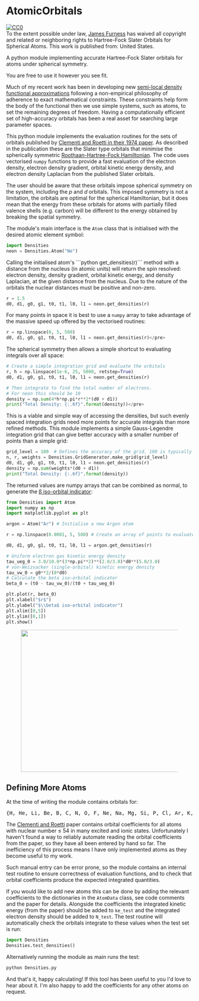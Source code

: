 # AtomicOrbitals

<p xmlns:dct="http://purl.org/dc/terms/" xmlns:vcard="http://www.w3.org/2001/vcard-rdf/3.0#">
  <a rel="license"
     href="http://creativecommons.org/publicdomain/zero/1.0/">
    <img src="https://licensebuttons.net/p/zero/1.0/80x15.png" style="border-style: none;" alt="CC0" />
  </a>
  <br />
  To the extent possible under law,
  <a rel="dct:publisher"
     href="https://www.jfurness.uk/44-2/hartree-fock-slater-orbitals-for-spherical-atoms/">
    <span property="dct:title">James Furness</span></a>
  has waived all copyright and related or neighboring rights to
  <span property="dct:title">Hartree-Fock Slater Orbitals for Spherical Atoms</span>.
This work is published from:
<span property="vcard:Country" datatype="dct:ISO3166"
      content="US" about="https://www.jfurness.uk/44-2/hartree-fock-slater-orbitals-for-spherical-atoms/">
  United States</span>.
</p>

A python module implementing accurate Hartree-Fock Slater orbitals for atoms under spherical symmetry.


<p>You are free to use it however you see fit. 



<p>Much of my recent work has been in developing new <a href="https://en.wikipedia.org/wiki/Density_functional_theory#Approximations_(exchange%E2%80%93correlation_functionals)">semi-local density functional approximations</a> following a non-empirical philosophy of adherence to exact mathematical constraints. These constraints help form the body of the functional then we use simple systems, such as atoms, to set the remaining degrees of freedom. Having a computationally efficient set of high-accuracy orbitals has been a real asset for searching large parameter spaces.</p>



<p>This python module implements the evaluation routines for the sets of orbitals published by <a href="http://dx.doi.org/10.1016/S0092-640X(74)80016-1">Clementi and Roetti in their 1974 paper</a>. As described in the publication these are the Slater type orbitals that minimise the spherically symmetric <a href="https://en.wikipedia.org/wiki/Roothaan_equations">Roothaan-Hartree-Fock Hamiltonian</a>. The code uses vectorised <code>numpy</code> functions to provide a fast evaluation of the electron density, electron density gradient, orbital kinetic energy density, and electron density Laplacian from the published Slater orbitals.</p>



<p>The user should be aware that these orbitals impose spherical symmetry on the system, including the <em>p</em> and <em>d</em> orbitals. This imposed symmetry is not a limitation, the orbitals are optimal for the spherical Hamiltonian, but it does mean that the energy from these orbitals for atoms with partially filled valence shells (e.g. carbon) will be different to the energy obtained by breaking the spatial symmetry.</p>



<p>The module's main interface is the <code>Atom</code> class that is initialised with the desired atomic element symbol:</p>



```python
import Densities
neon = Densities.Atom("Ne")
```


<p>Calling the initialised atom's ```python get_densities(r)``` method with a distance from the nucleus (in atomic units) will return the spin resolved: electron density, density gradient, orbital kinetic energy, and density Laplacian, at the given distance from the nucleus. Due to the nature of the orbitals the nuclear distances must be positive and non-zero.</p>


```python
r = 1.5
d0, d1, g0, g1, t0, t1, l0, l1 = neon.get_densities(r)
```


<p>For many points in space it is best to use a <code>numpy</code> array to take advantage of the massive speed up offered by the vectorised routines:</p>


```python
r = np.linspace(0, 5, 500)
d0, d1, g0, g1, t0, t1, l0, l1 = neon.get_densities(r)</pre>
```


<p>The spherical symmetry then allows a simple shortcut to evaluating integrals over all space:</p>

```python
# Create a simple integration grid and evaluate the orbitals
r, h = np.linspace(1e-6, 25, 5000, retstep=True)
d0, d1, g0, g1, t0, t1, l0, l1 = neon.get_densities(r)

# Then integrate to find the total number of electrons.
# For neon this should be 10
density = np.sum(4*h*np.pi*r**2*(d0 + d1))
print("Total Density: {:.6f}".format(density))</pre>
```


<p>This is a viable and simple way of accessing the densities, but such evenly spaced integration grids need more points for accurate integrals than more refined methods. This module implements a simple Gauss-Legendre integration grid that can give better accuracy with a smaller number of points than a simple grid:</p>

```python
grid_level = 100  # Defines the accuracy of the grid. 100 is typically sufficient.
n, r, weights = Densities.GridGenerator.make_grid(grid_level)
d0, d1, g0, g1, t0, t1, l0, l1 = neon.get_densities(r)
density = np.sum(weights*(d0 + d1))
print("Total Density: {:.6f}".format(density))
```


<p>The returned values are numpy arrays that can be combined as normal, to generate the <a href="https://www.jfurness.uk/Publications/Furness2019.pdf">β iso-orbital indicator</a>:</p>

```python
from Densities import Atom
import numpy as np
import matplotlib.pyplot as plt

argon = Atom("Ar") # Initialise a new Argon atom

r = np.linspace(0.0001, 5, 500) # Create an array of points to evaluate

d0, d1, g0, g1, t0, t1, l0, l1 = argon.get_densities(r)

# Uniform electron gas kinetic energy density
tau_ueg_0 = 3.0/10.0*(3*np.pi**2)**(2.0/3.0)*d0**(5.0/3.0)
# von-Weizsacker (single-orbital) kinetic energy density
tau_vw_0 = g0**2/(8*d0)
# Calculate the beta iso-orbital indicator
beta_0 = (t0 - tau_vw_0)/(t0 + tau_ueg_0)

plt.plot(r, beta_0)
plt.xlabel("$r$")
plt.ylabel("$\\beta$ iso-orbital indicator")
plt.xlim([0,5])
plt.ylim([0,1])
plt.show()
```

<div class="wp-block-image"><figure class="aligncenter size-large is-resized"><img src="https://www.jfurness.uk/wp-content/uploads/2020/01/Argon_beta-1024x768.png" alt="" class="wp-image-377" width="512" height="384"/></figure></div>


<h2>Defining More Atoms</h2>


<p>At the time of writing the module contains orbitals for:</p>

<pre>{H, He, Li, Be, B, C, N, O, F, Ne, Na, Mg, Si, P, Cl, Ar, K, Sc (4s1,3d2: High spin), Cr (4s1,3d5: High spin), Cu (4s1,3d10: High spin), Cu+ (3d10: Low spin), As, Kr, Ag, and Xe}</pre>

<p>The <a href="http://dx.doi.org/10.1016/S0092-640X(74)80016-1">Clementi and Roetti</a> paper contains orbital coefficients for all atoms with nuclear number ≤ 54 in many excited and ionic states. Unfortunately I haven't found a way to reliably automate reading the orbital coefficients from the paper, so they have all been entered by hand so far. The inefficiency of this process means I have only implemented atoms as they become useful to my work.</p>


<p>Such manual entry can be error prone, so the module contains an internal test routine to ensure correctness of evaluation functions, and to check that orbital coefficients produce the expected integrated quantities.</p>


<p>If you would like to add new atoms this can be done by adding the relevant coefficients to the dictionaries in the <code>AtomData</code> class, see code comments and the paper for details. Alongside the coefficients the integrated kinetic energy (from the paper) should be added to <code>ke_test</code> and the integrated electron density should be added to <code>N_test</code>. The test routine will automatically check the orbitals integrate to these values when the test set is run:</p>


```python
import Densities
Densities.test_densities()
```

<p>Alternatively running the module as main runs the test:</p>

```bash
python Densities.py
```

<p>And that's it, happy calculating! If this tool has been useful to you I'd love to hear about it. I'm also happy to add the coefficients for any other atoms on request.</p>

